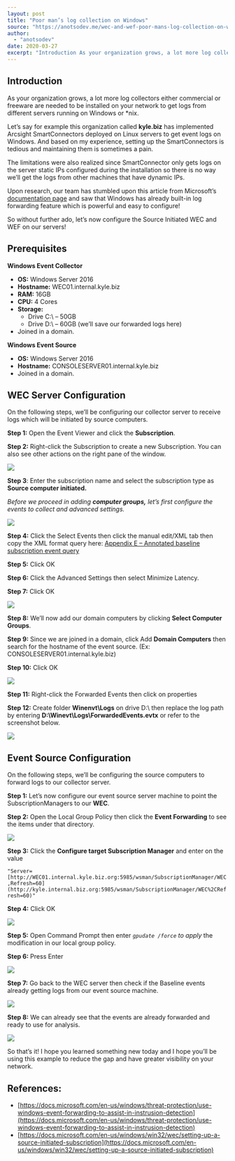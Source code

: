 ```yaml
---
layout: post
title: "Poor man’s log collection on Windows"
source: "https://anotsodev.me/wec-and-wef-poor-mans-log-collection-on-windows/"
author:
  - "anotsodev"
date: 2020-03-27
excerpt: "Introduction As your organization grows, a lot more log collectors either commercial or freeware are needed to be installed on your network to get logs from different servers running on Windows or …"
---
```

## Introduction

As your organization grows, a lot more log collectors either commercial or freeware are needed to be installed on your network to get logs from different servers running on Windows or \*nix.

Let’s say for example this organization called **kyle.biz** has implemented Arcsight SmartConnectors deployed on Linux servers to get event logs on Windows. And based on my experience, setting up the SmartConnectors is tedious and maintaining them is sometimes a pain.

The limitations were also realized since SmartConnector only gets logs on the server static IPs configured during the installation so there is no way we’ll get the logs from other machines that have dynamic IPs.

Upon research, our team has stumbled upon this article from Microsoft’s [documentation page](https://docs.microsoft.com/en-us/windows/security/threat-protection/use-windows-event-forwarding-to-assist-in-intrusion-detection) and saw that Windows has already built-in log forwarding feature which is powerful and easy to configure!

So without further ado, let’s now configure the Source Initiated WEC and WEF on our servers!

## Prerequisites

**Windows Event Collector**

- **OS:** Windows Server 2016
- **Hostname:** WEC01.internal.kyle.biz
- **RAM:** 16GB
- **CPU:** 4 Cores
- **Storage:**
	- Drive C:\\ – 50GB
	- Drive D:\\ – 60GB (we’ll save our forwarded logs here)
- Joined in a domain.

**Windows Event Source**

- **OS:** Windows Server 2016
- **Hostname:** CONSOLESERVER01.internal.kyle.biz
- Joined in a domain.

## WEC Server Configuration

On the following steps, we’ll be configuring our collector server to receive logs which will be initiated by source computers.

**Step 1:** Open the Event Viewer and click the **Subscription**.

**Step 2:** Right-click the Subscription to create a new Subscription. You can also see other actions on the right pane of the window.

![](https://i1.wp.com/anotsodev.me/wp-content/uploads/2020/03/image-8.png?fit=818%2C490&ssl=1)

**Step 3**: Enter the subscription name and select the subscription type as **Source computer initiated.**

*Before we proceed in adding **computer groups,** let’s first configure the events to collect and advanced settings.*

![](https://i0.wp.com/anotsodev.me/wp-content/uploads/2020/03/image-4.png?resize=574%2C559&ssl=1)

**Step 4:** Click the Select Events then click the manual edit/XML tab then copy the XML format query here: [Appendix E – Annotated baseline subscription event query](https://docs.microsoft.com/en-us/windows/security/threat-protection/use-windows-event-forwarding-to-assist-in-intrusion-detection#appendix-e--annotated-baseline-subscription-event-query)

**Step 5:** Click OK

**Step 6:** Click the Advanced Settings then select Minimize Latency.

**Step 7:** Click OK

![](https://i0.wp.com/anotsodev.me/wp-content/uploads/2020/03/image-1.png?resize=581%2C557&ssl=1)

**Step 8:** We’ll now add our domain computers by clicking **Select Computer Groups**.

**Step 9:** Since we are joined in a domain, click Add **Domain Computers** then search for the hostname of the event source. (Ex: CONSOLESERVER01.internal.kyle.biz)

**Step 10:** Click OK

![](https://i0.wp.com/anotsodev.me/wp-content/uploads/2020/03/image-7.png?resize=619%2C606&ssl=1)

**Step 11:** Right-click the Forwarded Events then click on properties

**Step 12:** Create folder **Winenvt\\Logs** on drive D:\\ then replace the log path by entering **D:\\Winevt\\Logs\\ForwardedEvents.evtx** or refer to the screenshot below.

![](https://i2.wp.com/anotsodev.me/wp-content/uploads/2020/03/image-6.png?fit=818%2C537&ssl=1)

## Event Source Configuration

On the following steps, we’ll be configuring the source computers to forward logs to our collector server.

**Step 1:** Let’s now configure our event source server machine to point the SubscriptionManagers to our **WEC**.

**Step 2:** Open the Local Group Policy then click the **Event Forwarding** to see the items under that directory.

![](https://i0.wp.com/anotsodev.me/wp-content/uploads/2020/03/image.png?fit=818%2C451&ssl=1)

**Step 3:** Click the **Configure target Subscription Manager** and enter on the value

`"Server=[http://WEC01.internal.kyle.biz.org:5985/wsman/SubscriptionManager/WEC,Refresh=60](http://kyle.internal.biz.org:5985/wsman/SubscriptionManager/WEC%2CRefresh=60)"`

**Step 4:** Click OK

![](https://i1.wp.com/anotsodev.me/wp-content/uploads/2020/03/image-3.png?fit=818%2C411&ssl=1)

**Step 5:** Open Command Prompt then enter *`gpudate /force` to apply* the modification in our local group policy.

**Step 6:** Press Enter

![](https://i2.wp.com/anotsodev.me/wp-content/uploads/2020/03/image-2.png?fit=818%2C463&ssl=1)

**Step 7:** Go back to the WEC server then check if the Baseline events already getting logs from our event source machine.

![](https://i1.wp.com/anotsodev.me/wp-content/uploads/2020/03/image-5.png?fit=818%2C518&ssl=1)

**Step 8:** We can already see that the events are already forwarded and ready to use for analysis.

![](https://i1.wp.com/anotsodev.me/wp-content/uploads/2020/03/image-9.png?fit=818%2C534&ssl=1)

So that’s it! I hope you learned something new today and I hope you’ll be using this example to reduce the gap and have greater visibility on your network.

## References:

- [https://docs.microsoft.com/en-us/windows/threat-protection/use-windows-event-forwarding-to-assist-in-instrusion-detection](https://docs.microsoft.com/en-us/windows/threat-protection/use-windows-event-forwarding-to-assist-in-instrusion-detection)
- [https://docs.microsoft.com/en-us/windows/win32/wec/setting-up-a-source-initiated-subscription](https://docs.microsoft.com/en-us/windows/win32/wec/setting-up-a-source-initiated-subscription)
